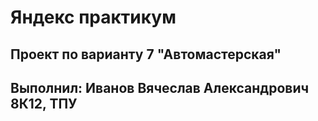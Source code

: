# Яндекс практикум
## Проект по варианту 7 "Автомастерская"
## Выполнил: Иванов Вячеслав Александрович 8К12, ТПУ
